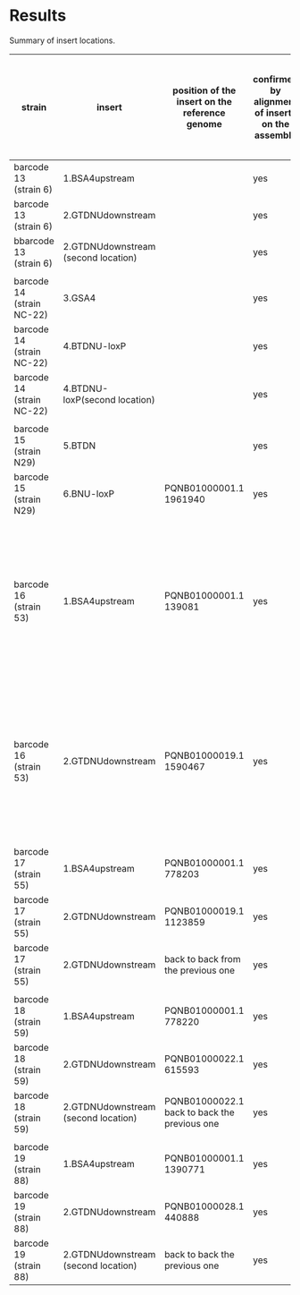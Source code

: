 # Results

Summary of insert locations.


| strain | insert | position of the insert on the reference genome | confirmed by alignment of inserts on the assembly | confirmed by alignment of reads containing insert to the ref genome (hist)| confirmed by dotplot |
| --- | --- | --- | --- | --- | --- |
| barcode 13 (strain 6)| 1.BSA4upstream | |yes|yes| yes|
| barcode 13 (strain 6)| 2.GTDNUdownstream | |yes |yes| yes|
| bbarcode 13 (strain 6)| 2.GTDNUdownstream (second location)| |yes |yes | yes|
|  | | | | | |
| barcode 14 (strain NC-22)| 3.GSA4 | |yes |yes | yes|
| barcode 14 (strain NC-22) | 4.BTDNU-loxP | | yes | yes |yes |
| barcode 14 (strain NC-22) | 4.BTDNU-loxP(second location) | | yes | yes |yes  |
| | | |  || |
| barcode 15 (strain N29) | 5.BTDN | | yes| No|yes |
| barcode 15 (strain N29) | 6.BNU-loxP | PQNB01000001.1 1961940|yes |yes |yes(almost 5*insert length)|
|  | | | | | |
| barcode 16 (strain 53)| 1.BSA4upstream | PQNB01000001.1	139081| yes |No (we see it on the histogram different location but we think it is aligned wrongly, we think there might be rearrange) | yes|
|barcode 16 (strain 53)  | 2.GTDNUdownstream | PQNB01000019.1	 1590467 | yes |No (we see it on the histogram different location but we think it is aligned wrongly, we think there might be rearrange) | yes|
|  | | | | | |
| barcode 17 (strain 55) | 1.BSA4upstream |PQNB01000001.1 778203 | yes| yes|yes |
| barcode 17 (strain 55) | 2.GTDNUdownstream  | PQNB01000019.1 1123859| yes|yes |yes |
| barcode 17 (strain 55) | 2.GTDNUdownstream  | back to back from the previous one| yes|yes |yes |
|  | | | | | |
| barcode 18 (strain 59) | 1.BSA4upstream |PQNB01000001.1	 778220 | yes | yes | yes|
| barcode 18 (strain 59) |2.GTDNUdownstream  | PQNB01000022.1	615593| yes | yes | yes|
| barcode 18 (strain 59) |2.GTDNUdownstream (second location)  | PQNB01000022.1	back to back the previous one | yes | yes | yes|
|  | | | | | |
| barcode 19 (strain 88) | 1.BSA4upstream | PQNB01000001.1 1390771 |yes |yes |yes |
| barcode 19 (strain 88) |2.GTDNUdownstream |PQNB01000028.1 440888 |yes |yes |yes|
| barcode 19 (strain 88) |2.GTDNUdownstream (second location)  | 	back to back the previous one | yes|yes |yes|
